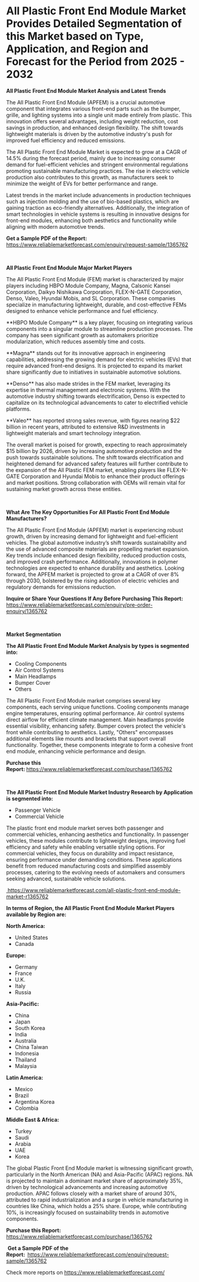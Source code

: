 <p><h1>All Plastic Front End Module Market Provides Detailed Segmentation of this Market based on Type, Application, and Region and Forecast for the Period from 2025 - 2032</h1></p><p><strong>All Plastic Front End Module Market Analysis and Latest Trends</strong></p>
<p><p>The All Plastic Front End Module (APFEM) is a crucial automotive component that integrates various front-end parts such as the bumper, grille, and lighting systems into a single unit made entirely from plastic. This innovation offers several advantages, including weight reduction, cost savings in production, and enhanced design flexibility. The shift towards lightweight materials is driven by the automotive industry's push for improved fuel efficiency and reduced emissions. </p><p>The All Plastic Front End Module Market is expected to grow at a CAGR of 14.5% during the forecast period, mainly due to increasing consumer demand for fuel-efficient vehicles and stringent environmental regulations promoting sustainable manufacturing practices. The rise in electric vehicle production also contributes to this growth, as manufacturers seek to minimize the weight of EVs for better performance and range. </p><p>Latest trends in the market include advancements in production techniques such as injection molding and the use of bio-based plastics, which are gaining traction as eco-friendly alternatives. Additionally, the integration of smart technologies in vehicle systems is resulting in innovative designs for front-end modules, enhancing both aesthetics and functionality while aligning with modern automotive trends.</p></p>
<p><strong>Get a Sample PDF of the Report:&nbsp;</strong> <a href="https://www.reliablemarketforecast.com/enquiry/request-sample/1365762?utm_campaign=2288&utm_medium=2&utm_source=Github&utm_content=ia&utm_term=22032025&utm_id=all-plastic-front-end-module">https://www.reliablemarketforecast.com/enquiry/request-sample/1365762</a></p>
<p>&nbsp;</p>
<p><strong>All Plastic Front End Module Major Market Players</strong></p>
<p><p>The All Plastic Front End Module (FEM) market is characterized by major players including HBPO Module Company, Magna, Calsonic Kansei Corporation, Daikyo Nishikawa Corporation, FLEX-N-GATE Corporation, Denso, Valeo, Hyundai Mobis, and SL Corporation. These companies specialize in manufacturing lightweight, durable, and cost-effective FEMs designed to enhance vehicle performance and fuel efficiency.</p><p>**HBPO Module Company** is a key player, focusing on integrating various components into a singular module to streamline production processes. The company has seen significant growth as automakers prioritize modularization, which reduces assembly time and costs.</p><p>**Magna** stands out for its innovative approach in engineering capabilities, addressing the growing demand for electric vehicles (EVs) that require advanced front-end designs. It is projected to expand its market share significantly due to initiatives in sustainable automotive solutions.</p><p>**Denso** has also made strides in the FEM market, leveraging its expertise in thermal management and electronic systems. With the automotive industry shifting towards electrification, Denso is expected to capitalize on its technological advancements to cater to electrified vehicle platforms.</p><p>**Valeo** has reported strong sales revenue, with figures nearing $22 billion in recent years, attributed to extensive R&D investments in lightweight materials and smart technology integration. </p><p>The overall market is poised for growth, expecting to reach approximately $15 billion by 2026, driven by increasing automotive production and the push towards sustainable solutions. The shift towards electrification and heightened demand for advanced safety features will further contribute to the expansion of the All Plastic FEM market, enabling players like FLEX-N-GATE Corporation and Hyundai Mobis to enhance their product offerings and market positions. Strong collaboration with OEMs will remain vital for sustaining market growth across these entities.</p></p>
<p>&nbsp;</p>
<p><strong>What Are The Key Opportunities For All Plastic Front End Module Manufacturers?</strong></p>
<p><p>The All Plastic Front End Module (APFEM) market is experiencing robust growth, driven by increasing demand for lightweight and fuel-efficient vehicles. The global automotive industry’s shift towards sustainability and the use of advanced composite materials are propelling market expansion. Key trends include enhanced design flexibility, reduced production costs, and improved crash performance. Additionally, innovations in polymer technologies are expected to enhance durability and aesthetics. Looking forward, the APFEM market is projected to grow at a CAGR of over 8% through 2030, bolstered by the rising adoption of electric vehicles and regulatory demands for emissions reduction.</p></p>
<p><strong>Inquire or Share Your Questions If Any Before Purchasing This Report:</strong> <a href="https://www.reliablemarketforecast.com/enquiry/pre-order-enquiry/1365762?utm_campaign=2288&utm_medium=2&utm_source=Github&utm_content=ia&utm_term=22032025&utm_id=all-plastic-front-end-module">https://www.reliablemarketforecast.com/enquiry/pre-order-enquiry/1365762</a></p>
<p>&nbsp;</p>
<p><strong>Market Segmentation</strong></p>
<p><strong>The All Plastic Front End Module Market Analysis by types is segmented into:</strong></p>
<p><ul><li>Cooling Components</li><li>Air Control Systems</li><li>Main Headlamps</li><li>Bumper Cover</li><li>Others</li></ul></p>
<p><p>The All Plastic Front End Module market comprises several key components, each serving unique functions. Cooling components manage engine temperatures, ensuring optimal performance. Air control systems direct airflow for efficient climate management. Main headlamps provide essential visibility, enhancing safety. Bumper covers protect the vehicle's front while contributing to aesthetics. Lastly, "Others" encompasses additional elements like mounts and brackets that support overall functionality. Together, these components integrate to form a cohesive front end module, enhancing vehicle performance and design.</p></p>
<p><strong>Purchase this Report:&nbsp;</strong><a href="https://www.reliablemarketforecast.com/purchase/1365762?utm_campaign=2288&utm_medium=2&utm_source=Github&utm_content=ia&utm_term=22032025&utm_id=all-plastic-front-end-module">https://www.reliablemarketforecast.com/purchase/1365762</a></p>
<p>&nbsp;</p>
<p><strong>The All Plastic Front End Module Market Industry Research by Application is segmented into:</strong></p>
<p><ul><li>Passenger Vehicle</li><li>Commercial Vehicle</li></ul></p>
<p><p>The plastic front end module market serves both passenger and commercial vehicles, enhancing aesthetics and functionality. In passenger vehicles, these modules contribute to lightweight designs, improving fuel efficiency and safety while enabling versatile styling options. For commercial vehicles, they focus on durability and impact resistance, ensuring performance under demanding conditions. These applications benefit from reduced manufacturing costs and simplified assembly processes, catering to the evolving needs of automakers and consumers seeking advanced, sustainable vehicle solutions.</p></p>
<p><a href="https://www.reliablemarketforecast.com/all-plastic-front-end-module-market-r1365762?utm_campaign=2288&utm_medium=2&utm_source=Github&utm_content=ia&utm_term=22032025&utm_id=all-plastic-front-end-module">&nbsp;https://www.reliablemarketforecast.com/all-plastic-front-end-module-market-r1365762</a></p>
<p><strong>In terms of Region, the All Plastic Front End Module Market Players available by Region are:</strong></p>
<p>
    <p> <strong> North America: </strong>
        <ul>
            <li>United States</li>
            <li>Canada</li>
        </ul>
        </p> 
    <p> <strong> Europe: </strong>
        <ul>
            <li>Germany</li>
            <li>France</li>
            <li>U.K.</li>
            <li>Italy</li>
            <li>Russia</li>
        </ul>
        </p> 
    <p> <strong> Asia-Pacific: </strong>
        <ul>
            <li>China</li>
            <li>Japan</li>
            <li>South Korea</li>
            <li>India</li>
            <li>Australia</li>
            <li>China Taiwan</li>
            <li>Indonesia</li>
            <li>Thailand</li>
            <li>Malaysia</li>
        </ul>
        </p> 
    <p> <strong> Latin America: </strong>
        <ul>
            <li>Mexico</li>
            <li>Brazil</li>
            <li>Argentina Korea</li>
            <li>Colombia</li>
        </ul>
        </p> 
    <p> <strong> Middle East & Africa: </strong>
        <ul>
            <li>Turkey</li>
            <li>Saudi</li>
            <li>Arabia</li>
            <li>UAE</li>
            <li>Korea</li>
        </ul>
    </p>
    </p>
<p><p>The global Plastic Front End Module market is witnessing significant growth, particularly in the North American (NA) and Asia-Pacific (APAC) regions. NA is projected to maintain a dominant market share of approximately 35%, driven by technological advancements and increasing automotive production. APAC follows closely with a market share of around 30%, attributed to rapid industrialization and a surge in vehicle manufacturing in countries like China, which holds a 25% share. Europe, while contributing 10%, is increasingly focused on sustainability trends in automotive components.</p></p>
<p><strong>Purchase this Report: </strong><a href="https://www.reliablemarketforecast.com/purchase/1365762?utm_campaign=2288&utm_medium=2&utm_source=Github&utm_content=ia&utm_term=22032025&utm_id=all-plastic-front-end-module">https://www.reliablemarketforecast.com/purchase/1365762</a></p>
<p>&nbsp;<strong>Get a Sample PDF of the Report:&nbsp;&nbsp;</strong><a href="https://www.reliablemarketforecast.com/enquiry/request-sample/1365762?utm_campaign=2288&utm_medium=2&utm_source=Github&utm_content=ia&utm_term=22032025&utm_id=all-plastic-front-end-module">https://www.reliablemarketforecast.com/enquiry/request-sample/1365762</a></p>
<p><strong></strong></p>
<p>Check more reports on <a href="https://www.reliablemarketforecast.com/?utm_campaign=2288&utm_medium=2&utm_source=Github&utm_content=ia&utm_term=22032025&utm_id=all-plastic-front-end-module">https://www.reliablemarketforecast.com/</a></p>